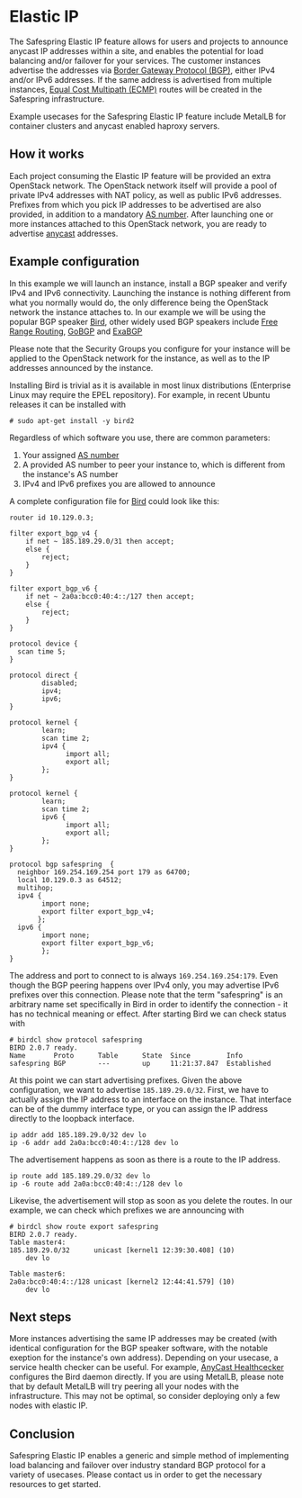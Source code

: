 # Elastic IP

The Safespring Elastic IP feature allows for users and projects to announce anycast
IP addresses within a site, and enables the potential for load balancing and/or
failover for your services. The customer instances advertise the addresses via
[Border Gateway Protocol (BGP)](https://en.wikipedia.org/wiki/Border_Gateway_Protocol),
either IPv4 and/or IPv6 addresses. If the same address is advertised from multiple
instances, [Equal Cost Multipath (ECMP)](https://en.wikipedia.org/wiki/Equal-cost_multi-path_routing) 
routes will be created in the Safespring infrastructure.

Example usecases for the Safespring Elastic IP feature include MetalLB for container
clusters and anycast enabled haproxy servers.

## How it works

Each project consuming the Elastic IP feature will be provided an extra OpenStack network.
The OpenStack network itself will provide a pool of private IPv4 addresses with
NAT policy, as well as public IPv6 addresses. Prefixes from which you pick IP
addresses to be advertised are also provided, in addition to a mandatory
[AS number](https://en.wikipedia.org/wiki/Autonomous_system_(Internet)). After
launching one or more instances attached to this OpenStack network, you are ready
to advertise [anycast](https://en.wikipedia.org/wiki/Anycast) addresses.

## Example configuration

In this example we will launch an instance, install a BGP speaker and verify
IPv4 and IPv6 connectivity. Launching the instance is nothing different from
what you normally would do, the only difference being the OpenStack network the
instance attaches to. In our example we will be using the popular BGP speaker
[Bird](https://bird.network.cz/), other widely used BGP speakers include
[Free Range Routing](https://frrouting.org/),
[GoBGP](https://osrg.github.io/gobgp/) and
[ExaBGP](https://github.com/Exa-Networks/exabgp)

Please note that the Security Groups you configure for your instance will be applied
to the OpenStack network for the instance, as well as to the IP addresses announced by
the instance.

Installing Bird is trivial as it is available in most linux distributions (Enterprise
Linux may require the EPEL repository). For example, in recent Ubuntu releases it can be
installed with

```code
# sudo apt-get install -y bird2
```

Regardless of which software you use, there are common parameters:

1. Your assigned [AS number](https://en.wikipedia.org/wiki/Autonomous_system_(Internet))
2. A provided AS number to peer your instance to, which is different from the instance's AS number
3. IPv4 and IPv6 prefixes you are allowed to announce

A complete configuration file for [Bird](https://bird.network.cz/) could look like this:

```code
router id 10.129.0.3;

filter export_bgp_v4 {
    if net ~ 185.189.29.0/31 then accept;
    else {
        reject;
    }
}

filter export_bgp_v6 {
    if net ~ 2a0a:bcc0:40:4::/127 then accept;
    else {
        reject;
    }
}

protocol device {
  scan time 5;
}

protocol direct {
        disabled;
        ipv4;
        ipv6;
}

protocol kernel {
        learn;
        scan time 2;
        ipv4 {
              import all;
              export all;
        };
}

protocol kernel {
        learn;
        scan time 2;
        ipv6 {
              import all;
              export all;
        };
}

protocol bgp safespring  {
  neighbor 169.254.169.254 port 179 as 64700;
  local 10.129.0.3 as 64512;
  multihop;
  ipv4 {
        import none;
        export filter export_bgp_v4;
       };
  ipv6 {
        import none;
        export filter export_bgp_v6;
        };
}
```

The address and port to connect to is always `169.254.169.254:179`. Even
though the BGP peering happens over IPv4 only, you may advertise IPv6 prefixes
over this connection. Please note that the term "safespring" is an arbitrary
name set specifically in Bird in order to identify the connection - it has no
technical meaning or effect. After starting Bird we can check status with

```code
# birdcl show protocol safespring
BIRD 2.0.7 ready.
Name       Proto      Table      State  Since         Info
safespring BGP        ---        up     11:21:37.847  Established
```

At this point we can start advertising prefixes. Given the above configuration,
we want to advertise `185.189.29.0/32`. First, we have to actually assign the
IP address to an interface on the instance. That interface can be of the dummy
interface type, or you can assign the IP address directly to the loopback interface.

```code
ip addr add 185.189.29.0/32 dev lo
ip -6 addr add 2a0a:bcc0:40:4::/128 dev lo
```

The advertisement happens as soon as there is a route to the IP address.

```code
ip route add 185.189.29.0/32 dev lo
ip -6 route add 2a0a:bcc0:40:4::/128 dev lo
```

Likevise, the advertisement will stop as soon as you delete the routes.
In our example, we can check which prefixes we are announcing with

```code
# birdcl show route export safespring
BIRD 2.0.7 ready.
Table master4:
185.189.29.0/32      unicast [kernel1 12:39:30.408] (10)
	dev lo

Table master6:
2a0a:bcc0:40:4::/128 unicast [kernel2 12:44:41.579] (10)
	dev lo
```

## Next steps

More instances advertising the same IP addresses may be created
(with identical configuration for the BGP speaker software, with the notable
exeption for the instance's own address). Depending on your usecase, a service
health checker can be useful. For example,
[AnyCast Healthcecker](https://github.com/unixsurfer/anycast_healthchecker)
configures the Bird daemon directly. If you are using MetalLB, please note
that by default MetalLB will try peering all your nodes with the infrastructure.
This may not be optimal, so consider deploying only a few nodes with elastic IP.

## Conclusion

Safespring Elastic IP enables a generic and simple method of implementing load
balancing and failover over industry standard BGP protocol for a variety of
usecases. Please contact us in order to get the necessary resources to get started.
